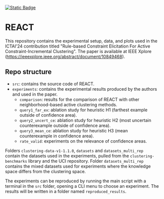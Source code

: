 [![Static Badge](https://img.shields.io/badge/DOI-10.1109/ICTAI62512.2024.00117-yellow)](10.1109/ICTAI62512.2024.00117)

# REACT

This repository contains the experimental setup, data, and plots used in the ICTAI'24 contribution
titled "Rule-based Constraint Elicitation For Active Constraint-Incremental Clustering".
The paper is available at IEEE Xplore (https://ieeexplore.ieee.org/abstract/document/10849468).

## Repo structure

- `src`: contains the source code of REACT.
- `experiments`: contains the experimental results produced by the authors and used in the paper.
    - `comparison`: results for the comparison of REACT with other neighborhood-based active clustering methods.
    - `query1_far_ex`: ablation study for heuristic H1 (farthest example outside of confidence area).
    - `query2_uncert_ce`: ablation study for heuristic H2 (most uncertain counterexample outside of confidence area).
    - `query3_mean_ce`: ablation study for heuristic H3 (mean counterexample in confidence area).
    - `rate_valid`: experiments on the relevance of confidence areas.


Folders `clustering-data-v1-1.1.0`, `datasets` and `datasets_multi_rep` contain the datasets used in the experiments,
pulled from the `clustering-benchmarks` library and the UCI repository. 
Folder `datasets_multi_rep` contains the mixed datasets used for experiments where the knowledge space differs from the clustering space.

The experiments can be reproduced by running the main script with a terminal in the `src` folder, opening a CLI menu to choose an experiment.
The results will be written in a folder named `reproduced_results`.
